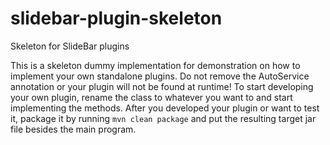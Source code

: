 # slidebar-plugin-skeleton
Skeleton for SlideBar plugins

This is a skeleton dummy implementation for demonstration on how to implement your own standalone plugins.
Do not remove the AutoService annotation or your plugin will not be found at runtime!
To start developing your own plugin, rename the class to whatever you want to and start implementing the methods.
After you developed your plugin or want to test it, package it by running `mvn clean package` and put the resulting target jar file besides the main program.